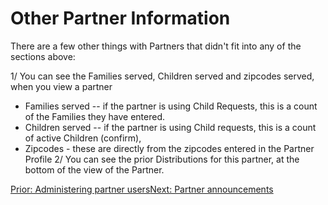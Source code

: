 # Other Partner Information
There are a few other things with Partners that didn't fit into any of the sections above:

1/  You can see the Families served, Children served and zipcodes served, when you view a partner
- Families served -- if the partner is using Child Requests, this is a count of the Families they have entered.
- Children served -- if the partner is using Child requests,  this is a count of active Children (confirm),
- Zipcodes - these are directly from the zipcodes entered in the Partner Profile
2/  You can see the prior Distributions for this partner, at the bottom of the view of the Partner.

[Prior:  Administering partner users](pm_partner_user_admin.md)[Next: Partner announcements](pm_announcements.md)
